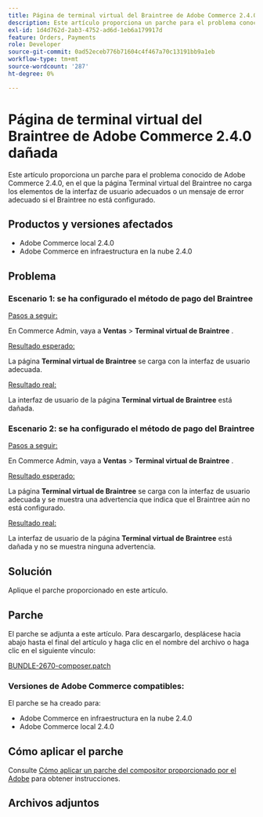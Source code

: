 ```yaml
---
title: Página de terminal virtual del Braintree de Adobe Commerce 2.4.0 dañada
description: Este artículo proporciona un parche para el problema conocido de Adobe Commerce 2.4.0, en el que la página Terminal virtual del Braintree no carga los elementos de la interfaz de usuario adecuados o un mensaje de error adecuado si el Braintree no está configurado.
exl-id: 1d4d762d-2ab3-4752-ad6d-1eb6a179917d
feature: Orders, Payments
role: Developer
source-git-commit: 0ad52eceb776b71604c4f467a70c13191bb9a1eb
workflow-type: tm+mt
source-wordcount: '287'
ht-degree: 0%

---
```


# Página de terminal virtual del Braintree de Adobe Commerce 2.4.0 dañada

Este artículo proporciona un parche para el problema conocido de Adobe Commerce 2.4.0, en el que la página Terminal virtual del Braintree no carga los elementos de la interfaz de usuario adecuados o un mensaje de error adecuado si el Braintree no está configurado.

## Productos y versiones afectados

* Adobe Commerce local 2.4.0
* Adobe Commerce en infraestructura en la nube 2.4.0

## Problema

### Escenario 1: se ha configurado el método de pago del Braintree

<u>Pasos a seguir:</u>

En Commerce Admin, vaya a **Ventas** > **Terminal virtual de Braintree** . **&#x200B; &#x200B;**

<u>Resultado esperado:</u>

La página **Terminal virtual de Braintree** se carga con la interfaz de usuario adecuada.

<u>Resultado real:</u>

La interfaz de usuario de la página **Terminal virtual de Braintree** está dañada.

### Escenario 2: se ha configurado el método de pago del Braintree

<u>Pasos a seguir:</u>

En Commerce Admin, vaya a **Ventas** > **Terminal virtual de Braintree** . **&#x200B; &#x200B;**

<u>Resultado esperado:</u>

La página **Terminal virtual de Braintree** se carga con la interfaz de usuario adecuada y se muestra una advertencia que indica que el Braintree aún no está configurado.

<u>Resultado real:</u>

La interfaz de usuario de la página **Terminal virtual de Braintree** está dañada y no se muestra ninguna advertencia.

## Solución

Aplique el parche proporcionado en este artículo.

## Parche

El parche se adjunta a este artículo. Para descargarlo, desplácese hacia abajo hasta el final del artículo y haga clic en el nombre del archivo o haga clic en el siguiente vínculo:

[BUNDLE-2670-composer.patch](assets/BUNDLE-2670-composer.patch.zip)

### Versiones de Adobe Commerce compatibles:

El parche se ha creado para:

* Adobe Commerce en infraestructura en la nube 2.4.0
* Adobe Commerce local 2.4.0

## Cómo aplicar el parche

Consulte [Cómo aplicar un parche del compositor proporcionado por el Adobe](/help/how-to/general/how-to-apply-a-composer-patch-provided-by-magento.md) para obtener instrucciones.

## Archivos adjuntos
